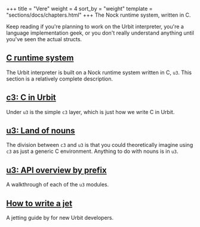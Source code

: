 +++
title = "Vere"
weight = 4
sort_by = "weight"
template = "sections/docs/chapters.html"
+++
The Nock runtime system, written in C.

Keep reading if you're planning to work on the Urbit interpreter, you're a
language implementation geek, or you don't really understand anything until
you've seen the actual structs.

## [C runtime system](@/docs/vere/runtime.md)

The Urbit interpreter is built on a Nock runtime system written
in C, `u3`.  This section is a relatively complete description.

## [c3: C in Urbit](@/docs/vere/c.md)

Under `u3` is the simple `c3` layer, which is just how we write C
in Urbit.

## [u3: Land of nouns](@/docs/vere/nouns.md)

The division between `c3` and `u3` is that you could theoretically
imagine using `c3` as just a generic C environment.  Anything to do
with nouns is in `u3`.

## [u3: API overview by prefix](@/docs/vere/api.md)

A walkthrough of each of the `u3` modules.

## [How to write a jet](@/docs/vere/jetting.md)

A jetting guide by for new Urbit developers.
